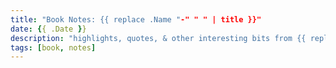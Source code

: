 ```yaml
---
title: "Book Notes: {{ replace .Name "-" " " | title }}"
date: {{ .Date }}
description: "highlights, quotes, & other interesting bits from {{ replace .Name "-" " " | title }}"
tags: [book, notes]
---
```


